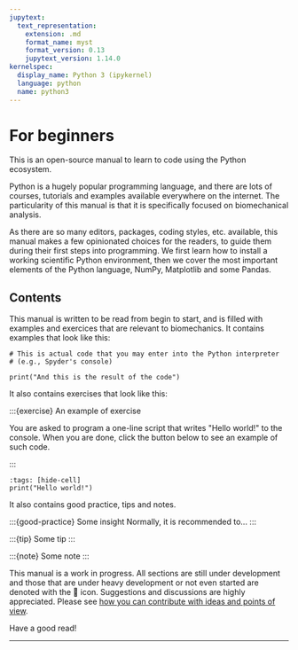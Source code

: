 ```yaml
---
jupytext:
  text_representation:
    extension: .md
    format_name: myst
    format_version: 0.13
    jupytext_version: 1.14.0
kernelspec:
  display_name: Python 3 (ipykernel)
  language: python
  name: python3
---
```


# For beginners

This is an open-source manual to learn to code using the Python ecosystem.

Python is a hugely popular programming language, and there are lots of courses, tutorials and examples available everywhere on the internet. The particularity of this manual is that it is specifically focused on biomechanical analysis.

As there are so many editors, packages, coding styles, etc. available, this manual makes a few opinionated choices for the readers, to guide them during their first steps into programming. We first learn how to install a working scientific Python environment, then we cover the most important elements of the Python language, NumPy, Matplotlib and some Pandas.

## Contents

This manual is written to be read from begin to start, and is filled with examples and exercices that are relevant to biomechanics. It contains examples that look like this:

```{code-cell}
# This is actual code that you may enter into the Python interpreter
# (e.g., Spyder's console)

print("And this is the result of the code")
```

It also contains exercises that look like this:

:::{exercise} An example of exercise

You are asked to program a one-line script that writes "Hello world!" to the console. When you are done, click the button below to see an example of such code.

:::

```{code-cell}
:tags: [hide-cell]
print("Hello world!")
```

It also contains good practice, tips and notes.

:::{good-practice} Some insight
Normally, it is recommended to...
:::

:::{tip}
Some tip
:::

:::{note}
Some note
:::


This manual is a work in progress. All sections are still under development and those that are under heavy development or not even started are denoted with the 🚧 icon. Suggestions and discussions are highly appreciated. Please see [how you can contribute with ideas and points of view](dev_contributing.md).

Have a good read!

---------------------------------


```{tableofcontents}
```
